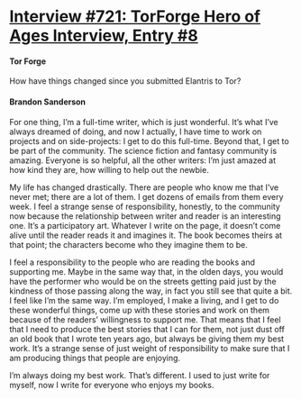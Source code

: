 # [Interview #721: TorForge Hero of Ages Interview, Entry #8](https://www.theoryland.com/intvmain.php?i=721#8)

#### Tor Forge

How have things changed since you submitted Elantris to Tor?

#### Brandon Sanderson

For one thing, I’m a full-time writer, which is just wonderful. It’s what I’ve always dreamed of doing, and now I actually, I have time to work on projects and on side-projects: I get to do this full-time. Beyond that, I get to be part of the community. The science fiction and fantasy community is amazing. Everyone is so helpful, all the other writers: I’m just amazed at how kind they are, how willing to help out the newbie.

My life has changed drastically. There are people who know me that I’ve never met; there are a lot of them. I get dozens of emails from them every week. I feel a strange sense of responsibility, honestly, to the community now because the relationship between writer and reader is an interesting one. It’s a participatory art. Whatever I write on the page, it doesn’t come alive until the reader reads it and imagines it. The book becomes theirs at that point; the characters become who they imagine them to be.

I feel a responsibility to the people who are reading the books and supporting me. Maybe in the same way that, in the olden days, you would have the performer who would be on the streets getting paid just by the kindness of those passing along the way, in fact you still see that quite a bit. I feel like I’m the same way. I’m employed, I make a living, and I get to do these wonderful things, come up with these stories and work on them because of the readers’ willingness to support me. That means that I feel that I need to produce the best stories that I can for them, not just dust off an old book that I wrote ten years ago, but always be giving them my best work. It’s a strange sense of just weight of responsibility to make sure that I am producing things that people are enjoying.

I’m always doing my best work. That’s different. I used to just write for myself, now I write for everyone who enjoys my books.

